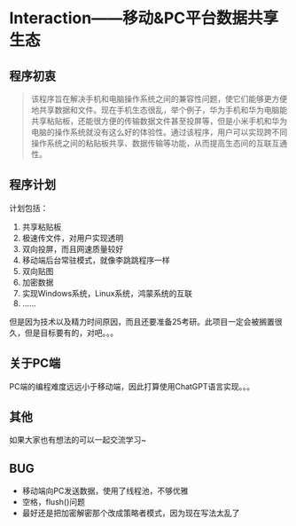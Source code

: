 # Interaction——移动&PC平台数据共享生态

## 程序初衷

> 该程序旨在解决手机和电脑操作系统之间的兼容性问题，使它们能够更方便地共享数据和文件。现在手机生态很乱，举个例子，华为手机和华为电脑能共享粘贴板，还能很方便的传输数据文件甚至投屏等，但是小米手机和华为电脑的操作系统就没有这么好的体验性。通过该程序，用户可以实现跨不同操作系统之间的粘贴板共享、数据传输等功能，从而提高生态间的互联互通性。

## 程序计划

计划包括：

1. 共享粘贴板
2. 极速传文件，对用户实现透明
3. 双向投屏，而且网速质量较好
3. 移动端后台常驻模式，就像李跳跳程序一样
3. 双向贴图
4. 加密数据
5. 实现Windows系统，Linux系统，鸿蒙系统的互联
5. ......

但是因为技术以及精力时间原因，而且还要准备25考研。此项目一定会被搁置很久，但是目标要有的，对吧。。。

## 关于PC端

PC端的编程难度远远小于移动端，因此打算使用ChatGPT语言实现。。。

## 其他

如果大家也有想法的可以一起交流学习~


## BUG
- 移动端向PC发送数据，使用了线程池，不够优雅
- 空格，flush()问题
- 最好还是把加密解密那个改成策略者模式，因为现在写法太乱了